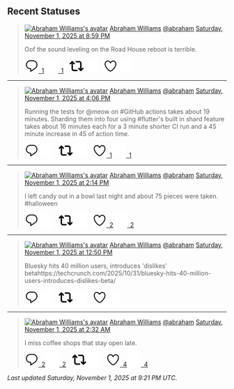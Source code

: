 ## Recent Statuses

> <a href="https://indieweb.social/@abraham"><img alt="Abraham Williams's avatar" src="https://cdn.masto.host/indiewebsocial/accounts/avatars/109/292/540/382/343/163/original/d00f2e03ce9c85b1.jpg" height="24" width="24" ></a> [Abraham Williams](https://indieweb.social/@abraham) [@abraham](https://indieweb.social/@abraham) [Saturday, November 1, 2025 at 8:59 PM](https://indieweb.social/@abraham/115476446708310400)
>
> Oof the sound leveling on the Road House reboot is terrible.
>
> [![Reply](./images/reply_light.svg#gh-light-mode-only "Reply")&ensp;1](https://indieweb.social/@abraham/115476446708310400#gh-light-mode-only)[![Reply](./images/reply.svg#gh-dark-mode-only "Reply")&ensp;1](https://indieweb.social/@abraham/115476446708310400#gh-dark-mode-only)&emsp;[![Boost](./images/retweet_light.svg#gh-light-mode-only "Boost")](https://indieweb.social/@abraham/115476446708310400#gh-light-mode-only)[![Boost](./images/retweet.svg#gh-dark-mode-only "Boost")](https://indieweb.social/@abraham/115476446708310400#gh-dark-mode-only)&emsp;[![Favorite](./images/like_light.svg#gh-light-mode-only "Favorite")](https://indieweb.social/@abraham/115476446708310400#gh-light-mode-only)[![Favorite](./images/like.svg#gh-dark-mode-only "Favorite")](https://indieweb.social/@abraham/115476446708310400#gh-dark-mode-only)


---

> <a href="https://indieweb.social/@abraham"><img alt="Abraham Williams's avatar" src="https://cdn.masto.host/indiewebsocial/accounts/avatars/109/292/540/382/343/163/original/d00f2e03ce9c85b1.jpg" height="24" width="24" ></a> [Abraham Williams](https://indieweb.social/@abraham) [@abraham](https://indieweb.social/@abraham) [Saturday, November 1, 2025 at 4:06 PM](https://indieweb.social/@abraham/115475296642266836)
>
> Running the tests for @meow on #GitHub actions takes about 19 minutes. Sharding them into four using #flutter&#39;s built in shard feature takes about 16 minutes each for a 3 minute shorter CI run and a 45 minute increase in 45 of action time.
>
> [![Reply](./images/reply_light.svg#gh-light-mode-only "Reply")](https://indieweb.social/@abraham/115475296642266836#gh-light-mode-only)[![Reply](./images/reply.svg#gh-dark-mode-only "Reply")](https://indieweb.social/@abraham/115475296642266836#gh-dark-mode-only)&emsp;[![Boost](./images/retweet_light.svg#gh-light-mode-only "Boost")](https://indieweb.social/@abraham/115475296642266836#gh-light-mode-only)[![Boost](./images/retweet.svg#gh-dark-mode-only "Boost")](https://indieweb.social/@abraham/115475296642266836#gh-dark-mode-only)&emsp;[![Favorite](./images/like_light.svg#gh-light-mode-only "Favorite")&ensp;1](https://indieweb.social/@abraham/115475296642266836#gh-light-mode-only)[![Favorite](./images/like.svg#gh-dark-mode-only "Favorite")&ensp;1](https://indieweb.social/@abraham/115475296642266836#gh-dark-mode-only)


---

> <a href="https://indieweb.social/@abraham"><img alt="Abraham Williams's avatar" src="https://cdn.masto.host/indiewebsocial/accounts/avatars/109/292/540/382/343/163/original/d00f2e03ce9c85b1.jpg" height="24" width="24" ></a> [Abraham Williams](https://indieweb.social/@abraham) [@abraham](https://indieweb.social/@abraham) [Saturday, November 1, 2025 at 2:14 PM](https://indieweb.social/@abraham/115474854595151159)
>
> I left candy out in a bowl last night and about 75 pieces were taken. #halloween
>
> [![Reply](./images/reply_light.svg#gh-light-mode-only "Reply")](https://indieweb.social/@abraham/115474854595151159#gh-light-mode-only)[![Reply](./images/reply.svg#gh-dark-mode-only "Reply")](https://indieweb.social/@abraham/115474854595151159#gh-dark-mode-only)&emsp;[![Boost](./images/retweet_light.svg#gh-light-mode-only "Boost")](https://indieweb.social/@abraham/115474854595151159#gh-light-mode-only)[![Boost](./images/retweet.svg#gh-dark-mode-only "Boost")](https://indieweb.social/@abraham/115474854595151159#gh-dark-mode-only)&emsp;[![Favorite](./images/like_light.svg#gh-light-mode-only "Favorite")&ensp;2](https://indieweb.social/@abraham/115474854595151159#gh-light-mode-only)[![Favorite](./images/like.svg#gh-dark-mode-only "Favorite")&ensp;2](https://indieweb.social/@abraham/115474854595151159#gh-dark-mode-only)


---

> <a href="https://indieweb.social/@abraham"><img alt="Abraham Williams's avatar" src="https://cdn.masto.host/indiewebsocial/accounts/avatars/109/292/540/382/343/163/original/d00f2e03ce9c85b1.jpg" height="24" width="24" ></a> [Abraham Williams](https://indieweb.social/@abraham) [@abraham](https://indieweb.social/@abraham) [Saturday, November 1, 2025 at 12:50 PM](https://indieweb.social/@abraham/115474524295915465)
>
> Bluesky hits 40 million users, introduces &#39;dislikes&#39; betahttps://techcrunch.com/2025/10/31/bluesky-hits-40-million-users-introduces-dislikes-beta/
>
> [![Reply](./images/reply_light.svg#gh-light-mode-only "Reply")](https://indieweb.social/@abraham/115474524295915465#gh-light-mode-only)[![Reply](./images/reply.svg#gh-dark-mode-only "Reply")](https://indieweb.social/@abraham/115474524295915465#gh-dark-mode-only)&emsp;[![Boost](./images/retweet_light.svg#gh-light-mode-only "Boost")](https://indieweb.social/@abraham/115474524295915465#gh-light-mode-only)[![Boost](./images/retweet.svg#gh-dark-mode-only "Boost")](https://indieweb.social/@abraham/115474524295915465#gh-dark-mode-only)&emsp;[![Favorite](./images/like_light.svg#gh-light-mode-only "Favorite")](https://indieweb.social/@abraham/115474524295915465#gh-light-mode-only)[![Favorite](./images/like.svg#gh-dark-mode-only "Favorite")](https://indieweb.social/@abraham/115474524295915465#gh-dark-mode-only)


---

> <a href="https://indieweb.social/@abraham"><img alt="Abraham Williams's avatar" src="https://cdn.masto.host/indiewebsocial/accounts/avatars/109/292/540/382/343/163/original/d00f2e03ce9c85b1.jpg" height="24" width="24" ></a> [Abraham Williams](https://indieweb.social/@abraham) [@abraham](https://indieweb.social/@abraham) [Saturday, November 1, 2025 at 2:32 AM](https://indieweb.social/@abraham/115472096308490142)
>
> I miss coffee shops that stay open late.
>
> [![Reply](./images/reply_light.svg#gh-light-mode-only "Reply")&ensp;2](https://indieweb.social/@abraham/115472096308490142#gh-light-mode-only)[![Reply](./images/reply.svg#gh-dark-mode-only "Reply")&ensp;2](https://indieweb.social/@abraham/115472096308490142#gh-dark-mode-only)&emsp;[![Boost](./images/retweet_light.svg#gh-light-mode-only "Boost")](https://indieweb.social/@abraham/115472096308490142#gh-light-mode-only)[![Boost](./images/retweet.svg#gh-dark-mode-only "Boost")](https://indieweb.social/@abraham/115472096308490142#gh-dark-mode-only)&emsp;[![Favorite](./images/like_light.svg#gh-light-mode-only "Favorite")&ensp;4](https://indieweb.social/@abraham/115472096308490142#gh-light-mode-only)[![Favorite](./images/like.svg#gh-dark-mode-only "Favorite")&ensp;4](https://indieweb.social/@abraham/115472096308490142#gh-dark-mode-only)


_Last updated Saturday, November 1, 2025 at 9:21 PM UTC._

